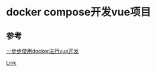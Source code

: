 # docker compose开发vue项目




## 参考

[一步步使用docker进行vue开发](https://dev.to/tqbit/a-step-by-step-guide-to-vue-development-with-docker-part-one-5ap4)

[Link](https://juejin.cn/post/7000579016147075079)